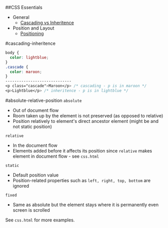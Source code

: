 ##CSS Essentials

* General
  * [Cascading vs Inheritence](#cascading-inheritence)
* Position and Layout
  * [Positioning](#positioning)

#cascading-inheritence
```css
body {
  color: lightblue;
}
.cascade {
  color: maroon;
}
-----------------------------
<p class="cascade">Maroon</p> /* cascading - p is in maroon */
<p>Lightblue</p> /* inheritence - p is in lightblue */
```

#absolute-relative-position
`absolute`
* Out of document flow
* Room taken up by the element is not preserved (as opposed to relative)
* Position relatively to element's direct ancestor element (might be <body> and not static position)

`relative`
* In the document flow
* Elements added before it affects its position since `relative` makes element in document flow - see `css.html`

`static`
* Default position value
* Position-related properties such as `left, right, top, bottom` are ignored 

`fixed`
* Same as absolute but the element stays where it is permanently even screen is scrolled

See `css.html` for more examples. 

